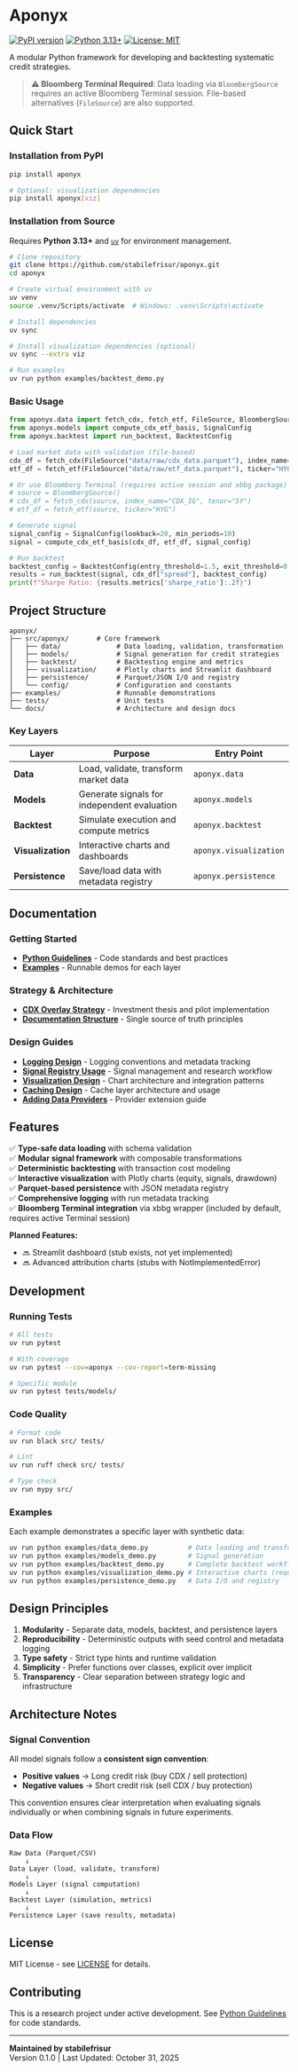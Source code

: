 # Aponyx

[![PyPI version](https://img.shields.io/pypi/v/aponyx.svg)](https://pypi.org/project/aponyx/)
[![Python 3.13+](https://img.shields.io/badge/python-3.13+-blue.svg)](https://www.python.org/downloads/)
[![License: MIT](https://img.shields.io/badge/License-MIT-yellow.svg)](https://opensource.org/licenses/MIT)

A modular Python framework for developing and backtesting systematic credit strategies.

> **⚠️ Bloomberg Terminal Required**: Data loading via `BloombergSource` requires an active Bloomberg Terminal session. File-based alternatives (`FileSource`) are also supported.

## Quick Start

### Installation from PyPI

```bash
pip install aponyx

# Optional: visualization dependencies
pip install aponyx[viz]
```

### Installation from Source

Requires **Python 3.13+** and [`uv`](https://docs.astral.sh/uv/) for environment management.

```bash
# Clone repository
git clone https://github.com/stabilefrisur/aponyx.git
cd aponyx

# Create virtual environment with uv
uv venv
source .venv/Scripts/activate  # Windows: .venv\Scripts\activate

# Install dependencies
uv sync

# Install visualization dependencies (optional)
uv sync --extra viz

# Run examples
uv run python examples/backtest_demo.py
```

### Basic Usage

```python
from aponyx.data import fetch_cdx, fetch_etf, FileSource, BloombergSource
from aponyx.models import compute_cdx_etf_basis, SignalConfig
from aponyx.backtest import run_backtest, BacktestConfig

# Load market data with validation (file-based)
cdx_df = fetch_cdx(FileSource("data/raw/cdx_data.parquet"), index_name="CDX_IG_5Y")
etf_df = fetch_etf(FileSource("data/raw/etf_data.parquet"), ticker="HYG")

# Or use Bloomberg Terminal (requires active session and xbbg package)
# source = BloombergSource()
# cdx_df = fetch_cdx(source, index_name="CDX_IG", tenor="5Y")
# etf_df = fetch_etf(source, ticker="HYG")

# Generate signal
signal_config = SignalConfig(lookback=20, min_periods=10)
signal = compute_cdx_etf_basis(cdx_df, etf_df, signal_config)

# Run backtest
backtest_config = BacktestConfig(entry_threshold=1.5, exit_threshold=0.75)
results = run_backtest(signal, cdx_df["spread"], backtest_config)
print(f"Sharpe Ratio: {results.metrics['sharpe_ratio']:.2f}")
```

## Project Structure

```
aponyx/
├── src/aponyx/       # Core framework
│   ├── data/              # Data loading, validation, transformation
│   ├── models/            # Signal generation for credit strategies
│   ├── backtest/          # Backtesting engine and metrics
│   ├── visualization/     # Plotly charts and Streamlit dashboard
│   ├── persistence/       # Parquet/JSON I/O and registry
│   └── config/            # Configuration and constants
├── examples/              # Runnable demonstrations
├── tests/                 # Unit tests
└── docs/                  # Architecture and design docs
```

### Key Layers

| Layer | Purpose | Entry Point |
|-------|---------|-------------|
| **Data** | Load, validate, transform market data | `aponyx.data` |
| **Models** | Generate signals for independent evaluation | `aponyx.models` |
| **Backtest** | Simulate execution and compute metrics | `aponyx.backtest` |
| **Visualization** | Interactive charts and dashboards | `aponyx.visualization` |
| **Persistence** | Save/load data with metadata registry | `aponyx.persistence` |

## Documentation

### Getting Started
- **[Python Guidelines](docs/python_guidelines.md)** - Code standards and best practices
- **[Examples](examples/)** - Runnable demos for each layer

### Strategy & Architecture
- **[CDX Overlay Strategy](docs/cdx_overlay_strategy.md)** - Investment thesis and pilot implementation
- **[Documentation Structure](docs/documentation_structure.md)** - Single source of truth principles

### Design Guides
- **[Logging Design](docs/logging_design.md)** - Logging conventions and metadata tracking
- **[Signal Registry Usage](docs/signal_registry_usage.md)** - Signal management and research workflow
- **[Visualization Design](docs/visualization_design.md)** - Chart architecture and integration patterns
- **[Caching Design](docs/caching_design.md)** - Cache layer architecture and usage
- **[Adding Data Providers](docs/adding_data_providers.md)** - Provider extension guide

## Features

✅ **Type-safe data loading** with schema validation  
✅ **Modular signal framework** with composable transformations  
✅ **Deterministic backtesting** with transaction cost modeling  
✅ **Interactive visualization** with Plotly charts (equity, signals, drawdown)  
✅ **Parquet-based persistence** with JSON metadata registry  
✅ **Comprehensive logging** with run metadata tracking  
✅ **Bloomberg Terminal integration** via xbbg wrapper (included by default, requires active Terminal session)

**Planned Features:**
- 🔜 Streamlit dashboard (stub exists, not yet implemented)
- 🔜 Advanced attribution charts (stubs with NotImplementedError)

## Development

### Running Tests

```bash
# All tests
uv run pytest

# With coverage
uv run pytest --cov=aponyx --cov-report=term-missing

# Specific module
uv run pytest tests/models/
```

### Code Quality

```bash
# Format code
uv run black src/ tests/

# Lint
uv run ruff check src/ tests/

# Type check
uv run mypy src/
```

### Examples

Each example demonstrates a specific layer with synthetic data:

```bash
uv run python examples/data_demo.py          # Data loading and transformation
uv run python examples/models_demo.py        # Signal generation
uv run python examples/backtest_demo.py      # Complete backtest workflow
uv run python examples/visualization_demo.py # Interactive charts (requires viz extra)
uv run python examples/persistence_demo.py   # Data I/O and registry
```

## Design Principles

1. **Modularity** - Separate data, models, backtest, and persistence layers
2. **Reproducibility** - Deterministic outputs with seed control and metadata logging
3. **Type safety** - Strict type hints and runtime validation
4. **Simplicity** - Prefer functions over classes, explicit over implicit
5. **Transparency** - Clear separation between strategy logic and infrastructure

## Architecture Notes

### Signal Convention

All model signals follow a **consistent sign convention**:
- **Positive values** → Long credit risk (buy CDX / sell protection)
- **Negative values** → Short credit risk (sell CDX / buy protection)

This convention ensures clear interpretation when evaluating signals individually
or when combining signals in future experiments.

### Data Flow

```
Raw Data (Parquet/CSV)
    ↓
Data Layer (load, validate, transform)
    ↓
Models Layer (signal computation)
    ↓
Backtest Layer (simulation, metrics)
    ↓
Persistence Layer (save results, metadata)
```

## License

MIT License - see [LICENSE](LICENSE) for details.

## Contributing

This is a research project under active development. See [Python Guidelines](docs/python_guidelines.md) for code standards.

---

**Maintained by stabilefrisur**  
Version 0.1.0 | Last Updated: October 31, 2025
